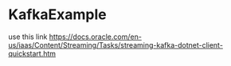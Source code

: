 # KafkaExample
use this link 
https://docs.oracle.com/en-us/iaas/Content/Streaming/Tasks/streaming-kafka-dotnet-client-quickstart.htm
